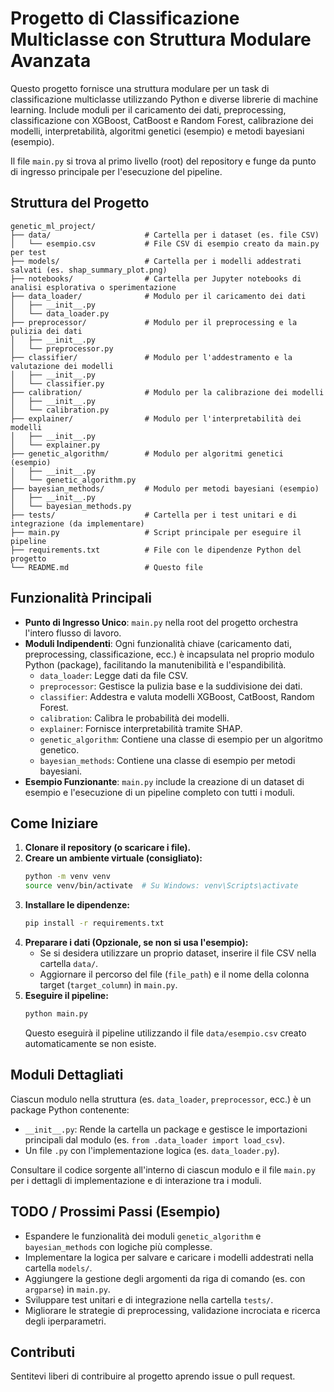 # Progetto di Classificazione Multiclasse con Struttura Modulare Avanzata

Questo progetto fornisce una struttura modulare per un task di classificazione multiclasse utilizzando Python e diverse librerie di machine learning. Include moduli per il caricamento dei dati, preprocessing, classificazione con XGBoost, CatBoost e Random Forest, calibrazione dei modelli, interpretabilità, algoritmi genetici (esempio) e metodi bayesiani (esempio).

Il file `main.py` si trova al primo livello (root) del repository e funge da punto di ingresso principale per l'esecuzione del pipeline.

## Struttura del Progetto

```
genetic_ml_project/
├── data/                     # Cartella per i dataset (es. file CSV)
│   └── esempio.csv           # File CSV di esempio creato da main.py per test
├── models/                   # Cartella per i modelli addestrati salvati (es. shap_summary_plot.png)
├── notebooks/                # Cartella per Jupyter notebooks di analisi esplorativa o sperimentazione
├── data_loader/              # Modulo per il caricamento dei dati
│   ├── __init__.py
│   └── data_loader.py
├── preprocessor/             # Modulo per il preprocessing e la pulizia dei dati
│   ├── __init__.py
│   └── preprocessor.py
├── classifier/               # Modulo per l'addestramento e la valutazione dei modelli
│   ├── __init__.py
│   └── classifier.py
├── calibration/              # Modulo per la calibrazione dei modelli
│   ├── __init__.py
│   └── calibration.py
├── explainer/                # Modulo per l'interpretabilità dei modelli
│   ├── __init__.py
│   └── explainer.py
├── genetic_algorithm/        # Modulo per algoritmi genetici (esempio)
│   ├── __init__.py
│   └── genetic_algorithm.py
├── bayesian_methods/         # Modulo per metodi bayesiani (esempio)
│   ├── __init__.py
│   └── bayesian_methods.py
├── tests/                    # Cartella per i test unitari e di integrazione (da implementare)
├── main.py                   # Script principale per eseguire il pipeline
├── requirements.txt          # File con le dipendenze Python del progetto
└── README.md                 # Questo file
```

## Funzionalità Principali

- **Punto di Ingresso Unico**: `main.py` nella root del progetto orchestra l'intero flusso di lavoro.
- **Moduli Indipendenti**: Ogni funzionalità chiave (caricamento dati, preprocessing, classificazione, ecc.) è incapsulata nel proprio modulo Python (package), facilitando la manutenibilità e l'espandibilità.
    - `data_loader`: Legge dati da file CSV.
    - `preprocessor`: Gestisce la pulizia base e la suddivisione dei dati.
    - `classifier`: Addestra e valuta modelli XGBoost, CatBoost, Random Forest.
    - `calibration`: Calibra le probabilità dei modelli.
    - `explainer`: Fornisce interpretabilità tramite SHAP.
    - `genetic_algorithm`: Contiene una classe di esempio per un algoritmo genetico.
    - `bayesian_methods`: Contiene una classe di esempio per metodi bayesiani.
- **Esempio Funzionante**: `main.py` include la creazione di un dataset di esempio e l'esecuzione di un pipeline completo con tutti i moduli.

## Come Iniziare

1.  **Clonare il repository (o scaricare i file).**
2.  **Creare un ambiente virtuale (consigliato):**
    ```bash
    python -m venv venv
    source venv/bin/activate  # Su Windows: venv\Scripts\activate
    ```
3.  **Installare le dipendenze:**
    ```bash
    pip install -r requirements.txt
    ```
4.  **Preparare i dati (Opzionale, se non si usa l'esempio):**
    -   Se si desidera utilizzare un proprio dataset, inserire il file CSV nella cartella `data/`.
    -   Aggiornare il percorso del file (`file_path`) e il nome della colonna target (`target_column`) in `main.py`.
5.  **Eseguire il pipeline:**
    ```bash
    python main.py
    ```
    Questo eseguirà il pipeline utilizzando il file `data/esempio.csv` creato automaticamente se non esiste.

## Moduli Dettagliati

Ciascun modulo nella struttura (es. `data_loader`, `preprocessor`, ecc.) è un package Python contenente:
-   `__init__.py`: Rende la cartella un package e gestisce le importazioni principali dal modulo (es. `from .data_loader import load_csv`).
-   Un file `.py` con l'implementazione logica (es. `data_loader.py`).

Consultare il codice sorgente all'interno di ciascun modulo e il file `main.py` per i dettagli di implementazione e di interazione tra i moduli.

## TODO / Prossimi Passi (Esempio)

-   Espandere le funzionalità dei moduli `genetic_algorithm` e `bayesian_methods` con logiche più complesse.
-   Implementare la logica per salvare e caricare i modelli addestrati nella cartella `models/`.
-   Aggiungere la gestione degli argomenti da riga di comando (es. con `argparse`) in `main.py`.
-   Sviluppare test unitari e di integrazione nella cartella `tests/`.
-   Migliorare le strategie di preprocessing, validazione incrociata e ricerca degli iperparametri.

## Contributi

Sentitevi liberi di contribuire al progetto aprendo issue o pull request.

